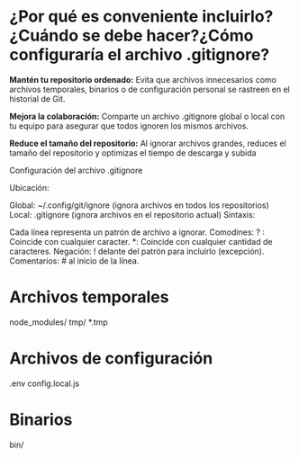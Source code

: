  # ¿Por qué es conveniente incluirlo? ¿Cuándo se debe hacer?¿Cómo configuraría el archivo .gitignore?

**Mantén tu repositorio ordenado:** Evita que archivos innecesarios como archivos temporales, binarios o de configuración personal se rastreen en el historial de Git.

**Mejora la colaboración:** Comparte un archivo .gitignore global o local con tu equipo para asegurar que todos ignoren los mismos archivos.

**Reduce el tamaño del repositorio:** Al ignorar archivos grandes, reduces el tamaño del repositorio y optimizas el tiempo de descarga y subida


Configuración del archivo .gitignore

Ubicación:

Global: ~/.config/git/ignore (ignora archivos en todos los repositorios)
Local: .gitignore (ignora archivos en el repositorio actual)
Sintaxis:

Cada línea representa un patrón de archivo a ignorar.
Comodines:
? : Coincide con cualquier caracter.
*: Coincide con cualquier cantidad de caracteres.
Negación: ! delante del patrón para incluirlo (excepción).
Comentarios: # al inicio de la línea.


# Archivos temporales
node_modules/
tmp/
*.tmp

# Archivos de configuración
.env
config.local.js

# Binarios
bin/